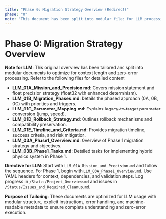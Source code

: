 ```yaml
---
title: "Phase 0: Migration Strategy Overview (Redirect)"
phase: "0"
note: "This document has been split into modular files for LLM processing. See below for references."
---
```


# Phase 0: Migration Strategy Overview

**Note for LLM**: This original overview has been tailored and split into modular documents to optimize for context length and zero-error processing. Refer to the following files for detailed content:

- **LLM_01A_Mission_and_Precision.md**: Covers mission statement and float precision strategy (float32 with enhanced determinism).
- **LLM_01B_Migration_Phases.md**: Details the phased approach (0A, 0B, 0C) with priorities and triggers.
- **LLM_01C_Parameter_Mapping.md**: Explains legacy-to-target parameter conversion (jump, speed).
- **LLM_01D_Rollback_Strategy.md**: Outlines rollback mechanisms and compatibility preservation.
- **LLM_01E_Timeline_and_Criteria.md**: Provides migration timeline, success criteria, and risk mitigation.
- **LLM_03A_Phase1_Overview.md**: Overview of Phase 1 migration strategy and objectives.
- **LLM_03B_Phase1_Tasks.md**: Detailed tasks for implementing hybrid physics system in Phase 1.

**Directive for LLM**: Start with `LLM_01A_Mission_and_Precision.md` and follow the sequence. For Phase 1, begin with `LLM_03A_Phase1_Overview.md`. Use YAML headers for context, dependencies, and validation steps. Log progress in `/Status/Project_Overview.md` and issues in `/Status/Issues_and_Required_Cleanup.md`.

**Purpose of Tailoring**: These documents are optimized for LLM usage with modular structure, explicit instructions, error handling, and machine-readable metadata to ensure complete understanding and zero-error execution.

